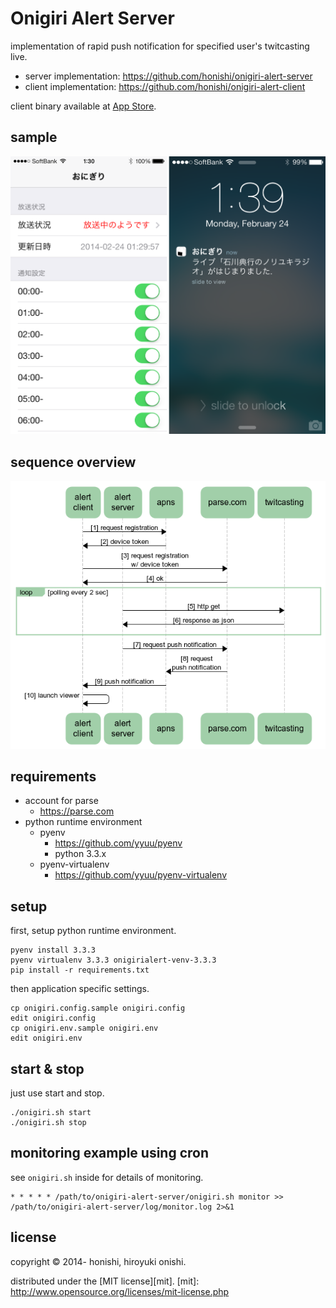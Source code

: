 Onigiri Alert Server
==
implementation of rapid push notification for specified user's twitcasting live.

* server implementation: https://github.com/honishi/onigiri-alert-server
* client implementation: https://github.com/honishi/onigiri-alert-client

client binary available at [App Store](https://itunes.apple.com/jp/app/onigiri/id821353463).

sample
--
![screenshot](./document/screenshot.png)

sequence overview
--
![sequence](./document/sequence.png)

requirements
--
* account for parse
    * https://parse.com
* python runtime environment
    * pyenv
        * https://github.com/yyuu/pyenv
        * python 3.3.x
    * pyenv-virtualenv
        * https://github.com/yyuu/pyenv-virtualenv

setup
--
first, setup python runtime environment.
````
pyenv install 3.3.3
pyenv virtualenv 3.3.3 onigirialert-venv-3.3.3
pip install -r requirements.txt
````

then application specific settings.
````
cp onigiri.config.sample onigiri.config
edit onigiri.config
cp onigiri.env.sample onigiri.env
edit onigiri.env
````

start & stop
--
just use start and stop.
````
./onigiri.sh start
./onigiri.sh stop
````

monitoring example using cron
--
see `onigiri.sh` inside for details of monitoring.
````
* * * * * /path/to/onigiri-alert-server/onigiri.sh monitor >> /path/to/onigiri-alert-server/log/monitor.log 2>&1
````

license
--
copyright &copy; 2014- honishi, hiroyuki onishi.

distributed under the [MIT license][mit].
[mit]: http://www.opensource.org/licenses/mit-license.php
